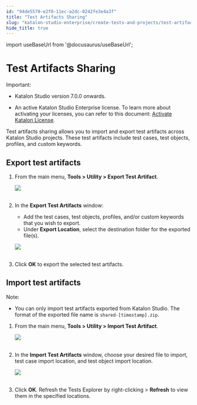 ```yaml
---
id: "94de5570-e2f0-11ec-a2dc-0242fe3e4a3f"
title: "Test Artifacts Sharing"
slug: "katalon-studio-enterprise/create-tests-and-projects/test-artifacts-sharing"
hide_title: true
---
```

import useBaseUrl from '@docusaurus/useBaseUrl';


# <a id="id" class="anchor_top_offset"/><a id="ariaid-title1" class="anchor_top_offset"/>Test Artifacts Sharing

<div xmlns="http://www.w3.org/1999/xhtml" className="note important note_important"><span className="note__title">Important:</span> <ul className="ul"><li className="li"><p className="p">Katalon Studio version 7.0.0 onwards.</p></li><li className="li"><p className="p">An active Katalon Studio Enterprise license. To
        learn more about activating your licenses, you can refer to this
        document: <a className="xref" href="/docs/products-and-licenses/katalon-studio-enterprise-and-runtime-engine-licenses/activate-katalon-license#id_2">Activate
          Katalon License</a>.</p></li></ul>
</div>
<p xmlns="http://www.w3.org/1999/xhtml" className="p">Test artifacts sharing allows you to import and export test   artifacts across Katalon Studio projects. These test artifacts   include test cases, test objects, profiles, and custom   keywords.</p> 
    

## <a id="id_1" class="anchor_top_offset"/>Export test artifacts

    
      
<ol xmlns="http://www.w3.org/1999/xhtml" className="ol">   <li className="li">     <p className="p">From the main menu, <strong className="ph b">Tools &gt; Utility &gt; Export Test         Artifact</strong>.</p>     <p className="p">       <img className="image" height={150} src={useBaseUrl("https://github.com/katalon-studio/docs-images/raw/master/katalon-studio/docs/import-export-test-artifact/Export-test-artifact.png")} width={528} /><br /><br />     </p>   </li>   <li className="li">     <p className="p">In the <strong className="ph b">Export Test Artifacts</strong> window:</p>     <ul className="ul">       <li className="li">Add the test cases, test objects, profiles, and/or custom         keywords that you wish to export.</li>       <li className="li">Under <strong className="ph b">Export Location</strong>, select the destination         folder for the exported file(s).</li>     </ul>     <p className="p">       <img className="image" height={797} src={useBaseUrl("https://github.com/katalon-studio/docs-images/raw/master/katalon-studio/docs/import-export-test-artifact/export-test-artifacts.png")} width={497} /><br /><br />     </p>   </li>   <li className="li">     <p className="p">Click <strong className="ph b">OK</strong> to export the selected test       artifacts.</p>   </li> </ol> 
    
  

## <a id="id_2" class="anchor_top_offset"/>Import test artifacts

<div xmlns="http://www.w3.org/1999/xhtml" className="note note note_note"><span className="note__title">Note:</span> 
  <p className="p" /><div className="p"><ul className="ul"><li className="li"><p className="p">You can only import test artifacts exported from Katalon Studio.
          The format of the exported file name is
          <code className="ph codeph">shared-[timestamp].zip</code>.</p></li></ul></div>
</div>
<ol xmlns="http://www.w3.org/1999/xhtml" className="ol"><li className="li">     <p className="p">From the main menu, <strong className="ph b">Tools &gt; Utility &gt; Import Test         Artifact</strong>.</p>     <p className="p">       <img className="image" height={153} src={useBaseUrl("https://github.com/katalon-studio/docs-images/raw/master/katalon-studio/docs/import-export-test-artifact/Import-test-artifacts.png")} width={521} /><br /><br />     </p>   </li><li className="li">     <p className="p">In the <strong className="ph b">Import Test Artifacts</strong> window, choose       your desired file to import, test case import location, and test       object import location.</p>     <p className="p">       <img className="image" height={171} src={useBaseUrl("https://github.com/katalon-studio/docs-images/raw/master/katalon-studio/docs/import-export-test-artifact/import-test-artifact.png")} width={496} /><br /><br />     </p>   </li><li className="li">     <p className="p">Click <strong className="ph b">OK</strong>. Refresh the <span className="ph uicontrol">Tests Explorer</span> by       right-clicking &gt; <strong className="ph b">Refresh</strong> to view them in the       specified locations.</p>   </li></ol> 
